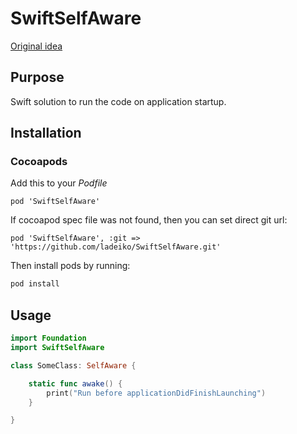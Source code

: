 # SwiftSelfAware

[Original idea](http://jordansmith.io/handling-the-deprecation-of-initialize/)

## Purpose
Swift solution to run the code on application startup.

## Installation

### Cocoapods

Add this to your *Podfile*

```
pod 'SwiftSelfAware'
```

If cocoapod spec file was not found, then you can set direct git url:

```
pod 'SwiftSelfAware', :git => 'https://github.com/ladeiko/SwiftSelfAware.git'
```

Then install pods by running:

```bash
pod install
```

## Usage

```swift
import Foundation
import SwiftSelfAware

class SomeClass: SelfAware {

    static func awake() {
        print("Run before applicationDidFinishLaunching")
    }

}
```

